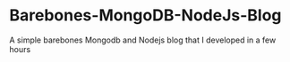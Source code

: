 Barebones-MongoDB-NodeJs-Blog
=============================

A simple barebones Mongodb and Nodejs blog that I developed in a few hours